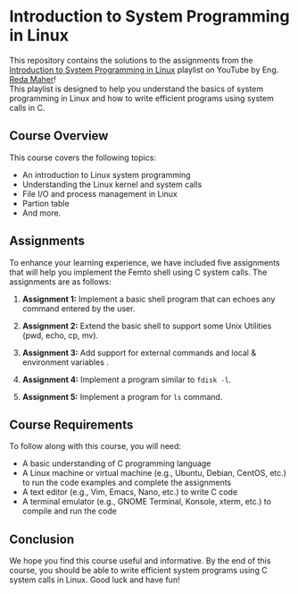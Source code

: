 # Introduction to System Programming in Linux
This repository contains the solutions to the assignments from the [Introduction to System Programming in Linux](https://www.youtube.com/playlist?list=PLOBLIyu46FvPlBaAdPrzLqOx6O5rowI9I) playlist on YouTube by Eng. [Reda Maher](https://www.linkedin.com/in/redamaher/)!  
This playlist is designed to help you understand the basics of system programming in Linux and how to write efficient programs using system calls in C.

## Course Overview
This course covers the following topics:

- An introduction to Linux system programming
- Understanding the Linux kernel and system calls
- File I/O and process management in Linux
- Partion table
- And more.

## Assignments
To enhance your learning experience, we have included five assignments that will help you implement the Femto shell using C system calls. The assignments are as follows:

1. **Assignment 1:** Implement a basic shell program that can echoes any command entered by the user.

2. **Assignment 2:** Extend the basic shell to support some Unix Utilities (pwd, echo, cp, mv).

3. **Assignment 3:** Add support for external commands and local & environment variables .

4. **Assignment 4:** Implement a program similar to ``fdisk -l``.

5. **Assignment 5:** Implement a program for ``ls`` command.

## Course Requirements
To follow along with this course, you will need:

- A basic understanding of C programming language
- A Linux machine or virtual machine (e.g., Ubuntu, Debian, CentOS, etc.) to run the code examples and complete the assignments
- A text editor (e.g., Vim, Emacs, Nano, etc.) to write C code
- A terminal emulator (e.g., GNOME Terminal, Konsole, xterm, etc.) to compile and run the code

## Conclusion
We hope you find this course useful and informative. By the end of this course, you should be able to write efficient system programs using C system calls in Linux. Good luck and have fun!